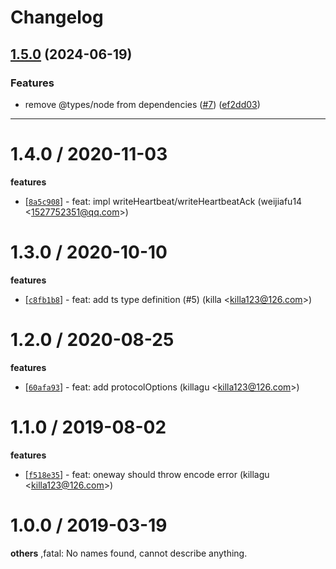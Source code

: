 # Changelog

## [1.5.0](https://github.com/node-modules/connection/compare/v1.4.0...v1.5.0) (2024-06-19)


### Features

* remove @types/node from dependencies ([#7](https://github.com/node-modules/connection/issues/7)) ([ef2dd03](https://github.com/node-modules/connection/commit/ef2dd03422bcfb9c5305c28f5ff0050d92f33b48))


---


1.4.0 / 2020-11-03
==================

**features**
  * [[`8a5c908`](http://github.com/node-modules/connection/commit/8a5c908056e41453a1879b9fd45a76db76578815)] - feat: impl writeHeartbeat/writeHeartbeatAck (weijiafu14 <<1527752351@qq.com>>)

1.3.0 / 2020-10-10
==================

**features**
  * [[`c8fb1b8`](http://github.com/node-modules/connection/commit/c8fb1b80677e944cd6b8c976bb56675a623ed538)] - feat: add ts type definition (#5) (killa <<killa123@126.com>>)

1.2.0 / 2020-08-25
==================

**features**
  * [[`60afa93`](http://github.com/node-modules/connection/commit/60afa939ea28bc637ef76c2ce6226f293df61e08)] - feat: add protocolOptions (killagu <<killa123@126.com>>)

1.1.0 / 2019-08-02
==================

**features**
  * [[`f518e35`](http://github.com/node-modules/connection/commit/f518e351dc6e7d7069e15d42e692d7b9c083c5e4)] - feat: oneway should throw encode error (killagu <<killa123@126.com>>)

1.0.0 / 2019-03-19
==================

**others**
,fatal: No names found, cannot describe anything.

